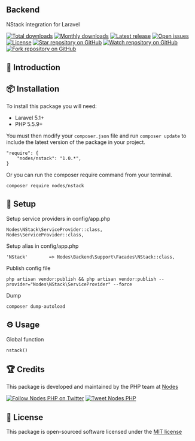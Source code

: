 ## Backend

NStack integration for Laravel

[![Total downloads](https://img.shields.io/packagist/dt/nodes/nstack.svg)](https://packagist.org/packages/nodes/nstack)
[![Monthly downloads](https://img.shields.io/packagist/dm/nodes/nstack.svg)](https://packagist.org/packages/nodes/nstack)
[![Latest release](https://img.shields.io/packagist/v/nodes/nstack.svg)](https://packagist.org/packages/nodes/nstack)
[![Open issues](https://img.shields.io/github/issues/nodes-php/nstack.svg)](https://github.com/nodes-php/nstack/issues)
[![License](https://img.shields.io/packagist/l/nodes/nstack.svg)](https://packagist.org/packages/nodes/nstack)
[![Star repository on GitHub](https://img.shields.io/github/stars/nodes-php/nstack.svg?style=social&label=Star)](https://github.com/nodes-php/nstack/stargazers)
[![Watch repository on GitHub](https://img.shields.io/github/watchers/nodes-php/nstack.svg?style=social&label=Watch)](https://github.com/nodes-php/nstack/watchers)
[![Fork repository on GitHub](https://img.shields.io/github/forks/nodes-php/nstack.svg?style=social&label=Fork)](https://github.com/nodes-php/nstack/network)
## 📝 Introduction


## 📦 Installation

To install this package you will need:

* Laravel 5.1+
* PHP 5.5.9+

You must then modify your `composer.json` file and run `composer update` to include the latest version of the package in your project.

```
"require": {
    "nodes/nstack": "1.0.*",
}
```

Or you can run the composer require command from your terminal.

```
composer require nodes/nstack
```
## 🔧 Setup

Setup service providers in config/app.php

```
Nodes\NStack\ServiceProvider::class,
Nodes\ServiceProvider::class,
```

Setup alias in config/app.php

```
'NStack'        => Nodes\Backend\Support\Facades\NStack::class,
```

Publish config file
```
php artisan vendor:publish && php artisan vendor:publish --provider="Nodes\NStack\ServiceProvider" --force
```

Dump 
```
composer dump-autoload
```

## ⚙ Usage

Global function
```
nstack()
```

## 🏆 Credits

This package is developed and maintained by the PHP team at [Nodes](http://nodesagency.com)

[![Follow Nodes PHP on Twitter](https://img.shields.io/twitter/follow/nodesphp.svg?style=social)](https://twitter.com/nodesphp) [![Tweet Nodes PHP](https://img.shields.io/twitter/url/http/nodesphp.svg?style=social)](https://twitter.com/nodesphp)

## 📄 License

This package is open-sourced software licensed under the [MIT license](http://opensource.org/licenses/MIT)
